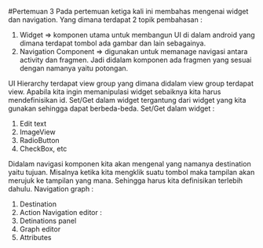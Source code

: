 #Pertemuan 3
Pada pertemuan ketiga kali ini membahas mengenai widget dan navigation. Yang dimana terdapat 2 topik pembahasan : 
1. Widget => komponen utama untuk membangun UI di dalam android yang dimana terdapat tombol ada gambar dan lain sebagainya.
2. Navigation Component => digunakan untuk memanage navigasi antara activity dan fragmen. Jadi didalam komponen ada fragmen yang sesuai dengan namanya yaitu potongan.

UI Hierarchy terdapat view group yang dimana didalam view group terdapat view. Apabila kita ingin memanipulasi widget sebaiknya kita harus mendefinisikan id.
Set/Get dalam widget tergantung dari widget yang kita gunakan sehingga dapat berbeda-beda. Set/Get dalam widget : 
1. Edit text
2. ImageView
3. RadioButton 
4. CheckBox, etc

Didalam navigasi komponen kita akan mengenal yang namanya destination yaitu tujuan. Misalnya ketika kita mengklik suatu tombol maka tampilan akan merujuk ke tampilan yang mana. Sehingga harus kita definisikan terlebih dahulu. 
Navigation graph : 
1. Destination
2. Action 
Navigation editor : 
1. Detinations panel
2. Graph editor
3. Attributes

